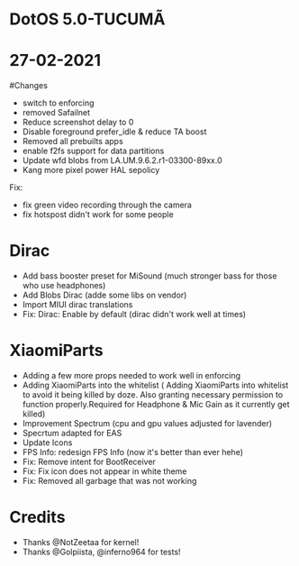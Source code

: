 # DotOS 5.0-TUCUMÃ
# 27-02-2021

#Changes
- switch to enforcing
- removed Safailnet
- Reduce screenshot delay to 0
- Disable foreground prefer_idle & reduce TA boost
- Removed all prebuilts apps
- enable f2fs support for data partitions
- Update wfd blobs from LA.UM.9.6.2.r1-03300-89xx.0
- Kang more pixel power HAL sepolicy

Fix: 
- fix green video recording through the camera
- fix hotspost didn't work for some people

# Dirac
- Add bass booster preset for MiSound (much stronger bass for those who use headphones)
- Add Blobs Dirac (adde some libs on vendor)
- Import MIUI dirac translations
- Fix: Dirac: Enable by default (dirac didn't work well at times)

# XiaomiParts
- Adding a few more props needed to work well in enforcing
- Adding XiaomiParts into the whitelist ( Adding XiaomiParts into whitelist to avoid it being killed by doze. Also granting necessary permission to function properly.Required for Headphone & Mic Gain as it currently get killed)
- Improvement Spectrum (cpu and gpu values adjusted for lavender)
- Specrtum adapted for EAS
- Update Icons
- FPS Info: redesign FPS Info (now it's better than ever hehe)
- Fix: Remove intent for BootReceiver
- Fix: Fix icon does not appear in white theme
- Fix: Removed all garbage that was not working

# Credits
- Thanks @NotZeetaa for kernel!
- Thanks @Golpiista, @inferno964 for tests!
